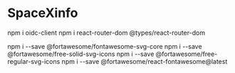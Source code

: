 # SpaceXinfo

 npm i oidc-client
 npm i react-router-dom @types/react-router-dom
 
 npm i --save @fortawesome/fontawesome-svg-core
npm i --save @fortawesome/free-solid-svg-icons
npm i --save @fortawesome/free-regular-svg-icons
npm i --save @fortawesome/react-fontawesome@latest

